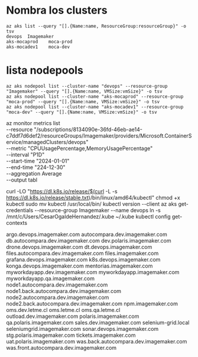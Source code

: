 # Nombra los clusters

```console
az aks list --query "[].{Name:name, ResourceGroup:resourceGroup}" -o tsv
devops  Imagemaker
aks-mocaprod    moca-prod
aks-mocadev1    moca-dev
```

# lista nodepools

```console
az aks nodepool list --cluster-name "devops" --resource-group "Imagemaker" --query "[].{Name:name, VMSize:vmSize}" -o tsv
az aks nodepool list --cluster-name "aks-mocaprod" --resource-group "moca-prod" --query "[].{Name:name, VMSize:vmSize}" -o tsv
az aks nodepool list --cluster-name "aks-mocadev1" --resource-group "moca-dev" --query "[].{Name:name, VMSize:vmSize}" -o tsv

```

az monitor metrics list \
    --resource "/subscriptions/8134090e-36fd-46eb-ae14-c7ddf7d6def2/resourceGroups/Imagemaker/providers/Microsoft.ContainerService/managedClusters/devops" \
    --metric "CPUUsagePercentage,MemoryUsagePercentage" \
    --interval "P1D" \
    --start-time "2024-01-01" \
    --end-time "224-12-30" \
    --aggregation Average \
    --output tabl

curl -LO "https://dl.k8s.io/release/$(curl -L -s https://dl.k8s.io/release/stable.txt)/bin/linux/amd64/kubectl"
chmod +x kubectl
sudo mv kubectl /usr/local/bin/
kubectl version --client
az aks get-credentials --resource-group Imagemaker --name devops
ln -s /mnt/c/Users/CesarOgaldeHernandez/.kube ~/.kube
kubectl config get-contexts




argo.devops.imagemaker.com
autocompara.dev.imagemaker.com
db.autocompara.dev.imagemaker.com
dev.polaris.imagemaker.com
drone.devops.imagemaker.com
dt.devops.imagemaker.com
files.autocompara.dev.imagemaker.com
files.imagemaker.com
grafana.devops.imagemaker.com
k8s.devops.imagemaker.com
konga.devops.imagemaker.com
mentorias.imagemaker.com
myworkdayapp.dev.imagemaker.com
myworkdayapp.imagemaker.com
myworkdayapp.qa.imagemaker.com
node1.autocompara.dev.imagemaker.com
node1.back.autocompara.dev.imagemaker.com
node2.autocompara.dev.imagemaker.com
node2.back.autocompara.dev.imagemaker.com
npm.imagemaker.com
oms.dev.letme.cl
oms.letme.cl
oms.qa.letme.cl
outload.dev.imagemaker.com
polaris.imagemaker.com
qa.polaris.imagemaker.com
sales.dev.imagemaker.com
selenium-grid.local
seleniumgrid.imagemaker.com
sonar.devops.imagemaker.com
stg.polaris.imagemaker.com
tickets.imagemaker.com
uat.polaris.imagemaker.com
was.back.autocompara.dev.imagemaker.com
was.front.autocompara.dev.imagemaker.com